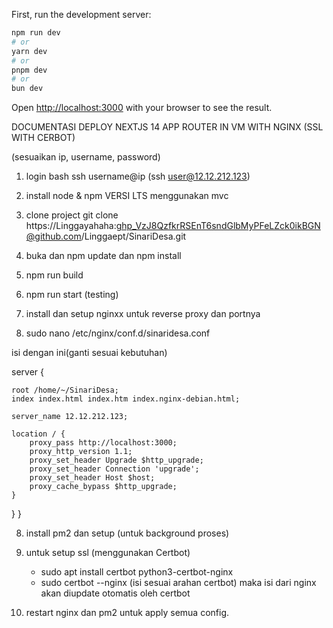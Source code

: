 First, run the development server:

```bash
npm run dev
# or
yarn dev
# or
pnpm dev
# or
bun dev
```

Open [http://localhost:3000](http://localhost:3000) with your browser to see the result.

DOCUMENTASI DEPLOY NEXTJS 14 APP ROUTER IN VM WITH NGINX (SSL WITH CERBOT)

(sesuaikan ip, username, password)

1. login bash
ssh username@ip (ssh user@12.12.212.123)

2. install node & npm VERSI LTS
menggunakan mvc 

3. clone project 
git clone https://Linggayahaha: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@github.com/Linggaept/SinariDesa.git

4. buka dan npm update dan npm install
5. npm run build
6. npm run start (testing)
7. install dan setup nginxx untuk reverse proxy dan portnya 
8. sudo nano /etc/nginx/conf.d/sinaridesa.conf

isi dengan ini(ganti sesuai kebutuhan)

server {

    root /home/~/SinariDesa;
    index index.html index.htm index.nginx-debian.html;

    server_name 12.12.212.123;

    location / {
        proxy_pass http://localhost:3000;
        proxy_http_version 1.1;
        proxy_set_header Upgrade $http_upgrade;
        proxy_set_header Connection 'upgrade';
        proxy_set_header Host $host;
        proxy_cache_bypass $http_upgrade;
    }

}
}


8. install pm2 dan setup (untuk background proses)

9. untuk setup ssl (menggunakan Certbot)
	- sudo apt install certbot python3-certbot-nginx
	- sudo certbot --nginx (isi sesuai arahan certbot) maka isi dari nginx akan diupdate otomatis oleh certbot

10. restart nginx dan pm2 untuk apply semua config.
